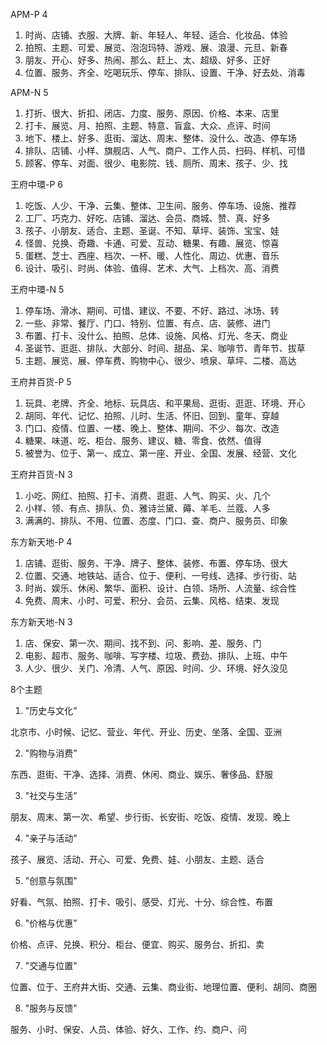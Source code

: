 APM-P 4

1. 时尚、店铺、衣服、大牌、新、年轻人、年轻、适合、化妆品、体验
2. 拍照、主题、可爱、展览、泡泡玛特、游戏、展、浪漫、元旦、新春
3. 朋友、开心、好多、热闹、那么、赶上、太、超级、好多、正好
4. 位置、服务、齐全、吃喝玩乐、停车、排队、设置、干净、好去处、消毒

APM-N 5

1. 打折、很大、折扣、闭店、力度、服务、原因、价格、本来、店里
2. 打卡、展览、月、拍照、主题、特意、盲盒、大众、点评、时间
3. 地下、楼上、好多、逛街、溜达、周末、整体、没什么、改造、停车场
4. 排队、店铺、小样、旗舰店、人气、商户、工作人员、扫码、样机、可惜
5. 顾客、停车、对面、很少、电影院、钱、厕所、周末、孩子、少、找



王府中環-P 6

1. 吃饭、人少、干净、云集、整体、卫生间、服务、停车场、设施、推荐
2. 工厂、巧克力、好吃、店铺、溜达、会员、商城、赞、真、好多
3. 孩子、小朋友、适合、主题、圣诞、不知、草坪、装饰、宝宝、娃
4. 怪兽、兑换、奇趣、卡通、可爱、互动、糖果、有趣、展览、惊喜
5. 蛋糕、芝士、西座、档次、一杯、暖、人性化、周边、优惠、音乐
6. 设计、吸引、时尚、体验、值得、艺术、大气、上档次、高、消费



王府中環-N 5

1. 停车场、滑冰、期间、可惜、建议、不要、不好、路过、冰场、转
2. 一些、非常、餐厅、门口、特别、位置、有点、店、装修、进门
3. 布置、打卡、没什么、拍照、总体、设施、风格、灯光、冬天、商业
4. 圣诞节、逛逛、排队、大部分、时间、甜品、呆、咖啡节、青年节、拔草
5. 主题、展览、展、停车费、购物中心、很少、喷泉、草坪、二楼、高达



王府井百货-P 5

1. 玩具、老牌、齐全、地标、玩具店、和平果局、逛街、逛逛、环境、开心
2. 胡同、年代、记忆、拍照、儿时、生活、怀旧、回到、童年、穿越
3. 门口、疫情、位置、一楼、晚上、整体、期间、不少、每次、改造
4. 糖果、味道、吃、柜台、服务、建议、糖、零食、依然、值得
5. 被誉为、位于、第一、成立、第一座、开业、全国、发展、经营、文化

王府井百货-N 3

1. 小吃、网红、拍照、打卡、消费、逛逛、人气、购买、火、几个
2. 小样、领、有点、排队、负、雅诗兰黛、薅、羊毛、兰蔻、人多
3. 满满的、排队、不用、位置、态度、门口、查、商户、服务员、印象



东方新天地-P 4

1. 店铺、逛街、服务、干净、牌子、整体、装修、布置、停车场、很大
2. 位置、交通、地铁站、适合、位于、便利、一号线、选择、步行街、站
3. 时尚、娱乐、休闲、繁华、面积、设计、白领、场所、人流量、综合性
4. 免费、周末、小时、可爱、积分、会员、云集、风格、结束、发现

东方新天地-N 3

1. 店、保安、第一次、期间、找不到、问、影响、差、服务、门
2. 电影、超市、服务、咖啡、写字楼、垃圾、费劲、排队、上班、中午
3. 人少、很少、关门、冷清、人气、原因、时间、少、环境、好久没见



8个主题

1. "历史与文化”

北京市、小时候、记忆、营业、年代、开业、历史、坐落、全国、亚洲

2. "购物与消费”

东西、逛街、干净、选择、消费、休闲、商业、娱乐、奢侈品、舒服

3. "社交与生活”

朋友、周末、第一次、希望、步行街、长安街、吃饭、疫情、发现、晚上

4. "亲子与活动"

孩子、展览、活动、开心、可爱、免费、娃、小朋友、主题、适合

5. "创意与氛围"

好看、气氛、拍照、打卡、吸引、感受、灯光、十分、综合性、布置

6. "价格与优惠”

价格、点评、兑换、积分、柜台、便宜、购买、服务台、折扣、卖

7. "交通与位置"

位置、位于、王府井大街、交通、云集、商业街、地理位置、便利、胡同、商圈

8. "服务与反馈"

服务、小时、保安、人员、体验、好久、工作、约、商户、问